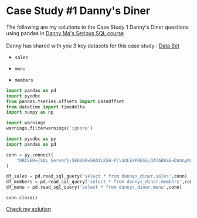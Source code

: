 # Case Study #1 Danny's Diner

The following are my solutions to the Case Study 1 Danny's Diner questions using pandas in
[Danny Ma's Serious SQL course](https://www.datawithdanny.com/ "Data With Danny")
<br/>
<br/>
Danny has shared with you 3 key datasets for this case study :
[Data Set](https://github.com/Shailesh-python/Case_Study_1_Dannys_Diner/blob/main/Data%20And%20Tables)
<br/>
- `sales`

- `menu`

- `members`


```python
import pandas as pd
import pyodbc
from pandas.tseries.offsets import DateOffset
from datetime import timedelta
import numpy as np

import warnings
warnings.filterwarnings('ignore')
```


```python
import pyodbc as py
import pandas as pd

conn = py.connect(
    "DRIVER={SQL Server};SERVER=SHAILESH-PC\SQLEXPRESS;DATABASE=DannyMa;"
)

df_sales = pd.read_sql_query('select * from dannys_diner.sales',conn)
df_members = pd.read_sql_query('select * from dannys_diner.members',conn)
df_menu = pd.read_sql_query('select * from dannys_diner.menu',conn)

conn.close()
```


[Check my solution](https://github.com/Shailesh-python/Case-Study-1-Pandas/blob/main/Case%20Study%201%20Solutions.ipynb)

